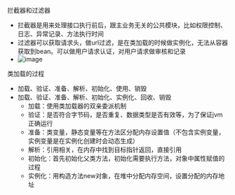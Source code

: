 拦截器和过滤器
- 拦截器是用来处理接口执行前后，跟主业务无关的公共模块，比如权限控制、日志、异常记录、方法执行时间
- 过滤器可以获取请求头，做url过滤，是在类加载的时候做实例化，无法从容器获取到bean。可以做用户请求认证，对用户请求做审核和记录
- ![image](https://github.com/TT-HR/java-docs/assets/35480824/4bb1746e-5f4e-4644-95d7-a79ada178186)

类加载的过程
- 加载、验证、准备、解析、初始化、使用、销毁
- 加载、验证、准备、解析、初始化、实例化、回收、销毁
  - 加载：使用类加载器的双亲委派机制
  - 验证：是否符合字节码，是否重复、数据类型是否有效等，为了保证jvm正确运行
  - 准备：类变量，静态变量等在方法区分配内存设置值（不包含实例变量，实例变量是在实例化创建时会动态生成）
  - 解析：引用相关，在内存中找到目标指针返回，直接引用
  - 初始化：首先初始化父类方法，初始化需要执行<clinit>方法，对象中属性赋值的过程
  - 实例化：用构造方法new对象，在堆中分配内存空间，设置分配的内存地址
  
 
